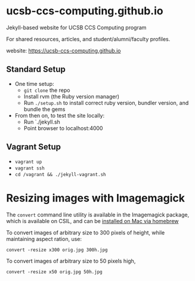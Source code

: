# ucsb-ccs-computing.github.io

Jekyll-based website for UCSB CCS Computing program

For shared resources, articles, and student/alumni/faculty profiles.

website: https://ucsb-ccs-computing.github.io

## Standard Setup
* One time setup:
    * `git clone` the repo
    * Install rvm (the Ruby version manager)
    * Run `./setup.sh` to install correct ruby version, bundler version, and bundle the gems
* From then on, to test the site locally:
    * Run `./jekyll.sh
    * Point browser to localhost:4000

## Vagrant Setup
* `vagrant up`
* `vagrant ssh`
* `cd /vagrant && ./jekyll-vagrant.sh`

# Resizing images with Imagemagick

The `convert` command line utility is available in the Imagemagick package,
which is available on CSIL, and can be [installed on Mac via homebrew](http://stackoverflow.com/questions/7053996/how-do-i-install-imagemagick-with-homebrew)

To convert images of arbitrary size to 300 pixels of height, while maintaining aspect ration, use:

```
convert -resize x300 orig.jpg 300h.jpg
```

To convert images of arbitrary size to 50 pixels high,

```
convert -resize x50 orig.jpg 50h.jpg
```
